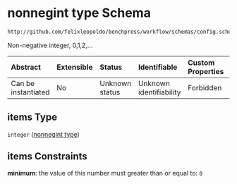 # nonnegint type Schema

```txt
http://github.com/felixleopoldo/benchpress/workflow/schemas/config.schema.json#/definitions/flexnonnegint/anyOf/1/items
```

Non-negative integer, 0,1,2,...

| Abstract            | Extensible | Status         | Identifiable            | Custom Properties | Additional Properties | Access Restrictions | Defined In                                                       |
| :------------------ | :--------- | :------------- | :---------------------- | :---------------- | :-------------------- | :------------------ | :--------------------------------------------------------------- |
| Can be instantiated | No         | Unknown status | Unknown identifiability | Forbidden         | Allowed               | none                | [config.schema.json*](config.schema.json "open original schema") |

## items Type

`integer` ([nonnegint type](config-definitions-nonnegint-type.md))

## items Constraints

**minimum**: the value of this number must greater than or equal to: `0`
